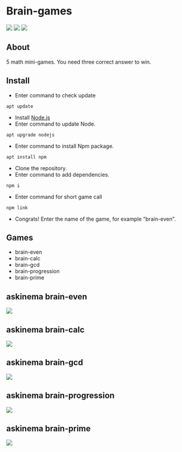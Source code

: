  # Brain-games 
[![](https://api.codeclimate.com/v1/badges/59d8475196089f39db8b/maintainability)](https://codeclimate.com/github/KiraBelo/frontend-project-lvl1/maintainability)  [![](https://github.com/KiraBelo/frontend-project-lvl1/actions/workflows/hexlet-check.yml/badge.svg)](https://github.com/KiraBelo/frontend-project-lvl1/actions/workflows/hexlet-check.yml)  [![](https://github.com/KiraBelo/frontend-project-lvl1/actions/workflows/nodejs.yml/badge.svg)](https://github.com/KiraBelo/frontend-project-lvl1/actions/workflows/nodejs.yml)

## About
5 math mini-games. You need three correct answer to win.

## Install
*   Enter command to check update 
```
apt update
```
* Install [Node.js](https://nodejs.org/en/download/)
* Enter  command to update Node.
```
apt upgrade nodejs
```
*   Enter command to install Npm package.
```
apt install npm
```
*   Clone the repository.
*   Enter command to add dependencies.
```
npm i
```
* Enter command for short game call
```
npm link
```
*  Congrats! Enter the name of the game, for example "brain-even".

## Games
*   brain-even
*   brain-calc
*   brain-gcd
*   brain-progression
*   brain-prime

## askinema brain-even
[![](https://asciinema.org/a/eC0sciUKUnJIunIM2vB5KxTTP.svg)](https://asciinema.org/a/eC0sciUKUnJIunIM2vB5KxTTP)

## askinema brain-calc
[![](https://asciinema.org/a/p7RSUStfl1jOLKjwne9H70GBK.svg)](https://asciinema.org/a/p7RSUStfl1jOLKjwne9H70GBK)

## askinema brain-gcd
[![](https://asciinema.org/a/E0BecEG0kXKXOKSjyMsgYOemn.svg)](https://asciinema.org/a/E0BecEG0kXKXOKSjyMsgYOemn)

## askinema brain-progression
[![](https://asciinema.org/a/DP4SeD03UVkJFxc8NbEloIPuZ.svg)](https://asciinema.org/a/DP4SeD03UVkJFxc8NbEloIPuZ)

## askinema brain-prime
[![](https://asciinema.org/a/DG8VlIfppyZS6PQDRkjErQeoq.svg)](https://asciinema.org/a/DG8VlIfppyZS6PQDRkjErQeoq)
